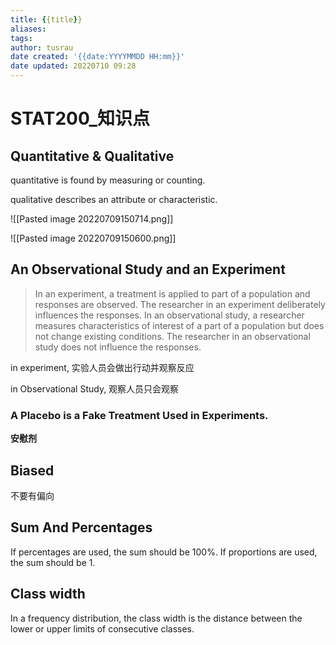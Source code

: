 ```yaml
---
title: {{title}}
aliases: 
tags:
author: tusrau
date created: '{{date:YYYYMMDD HH:mm}}'
date updated: 20220710 09:28
---
```


# STAT200_知识点

## Quantitative & Qualitative

quantitative is found by measuring or counting.

qualitative describes an attribute or characteristic.

![[Pasted image 20220709150714.png]]

![[Pasted image 20220709150600.png]]

## An Observational Study and an Experiment

>In an experiment, a treatment is applied to part of a population and responses are observed. The researcher in an experiment deliberately influences the responses.
>In an observational study, a researcher measures characteristics of interest of a part of a population but does not change existing conditions. The researcher in an observational study does not influence the responses.

in experiment, 实验人员会做出行动并观察反应

in Observational Study, 观察人员只会观察

### A Placebo is a Fake Treatment Used in Experiments.

**安慰剂**

## Biased

不要有偏向

## Sum And Percentages

If percentages are used, the sum should be 100%. If proportions are used, the sum should be 1.

## Class width
In a frequency distribution, the class width is the distance between the lower or upper limits of consecutive classes.